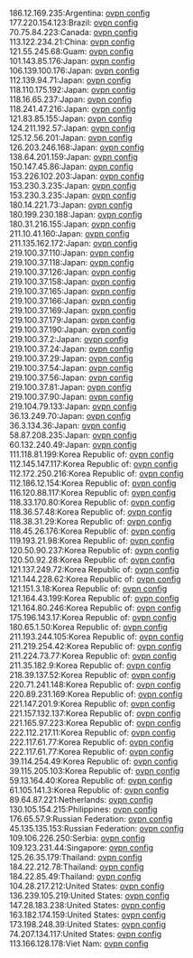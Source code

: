 186.12.169.235:Argentina: [ovpn config](vpn/186_12_169_235.ovpn)  
177.220.154.123:Brazil: [ovpn config](vpn/177_220_154_123.ovpn)  
70.75.84.223:Canada: [ovpn config](vpn/70_75_84_223.ovpn)  
113.122.234.21:China: [ovpn config](vpn/113_122_234_21.ovpn)  
121.55.245.68:Guam: [ovpn config](vpn/121_55_245_68.ovpn)  
101.143.85.176:Japan: [ovpn config](vpn/101_143_85_176.ovpn)  
106.139.100.176:Japan: [ovpn config](vpn/106_139_100_176.ovpn)  
112.139.94.71:Japan: [ovpn config](vpn/112_139_94_71.ovpn)  
118.110.175.192:Japan: [ovpn config](vpn/118_110_175_192.ovpn)  
118.16.65.237:Japan: [ovpn config](vpn/118_16_65_237.ovpn)  
118.241.47.216:Japan: [ovpn config](vpn/118_241_47_216.ovpn)  
121.83.85.155:Japan: [ovpn config](vpn/121_83_85_155.ovpn)  
124.211.192.57:Japan: [ovpn config](vpn/124_211_192_57.ovpn)  
125.12.56.201:Japan: [ovpn config](vpn/125_12_56_201.ovpn)  
126.203.246.168:Japan: [ovpn config](vpn/126_203_246_168.ovpn)  
138.64.201.159:Japan: [ovpn config](vpn/138_64_201_159.ovpn)  
150.147.45.86:Japan: [ovpn config](vpn/150_147_45_86.ovpn)  
153.226.102.203:Japan: [ovpn config](vpn/153_226_102_203.ovpn)  
153.230.3.235:Japan: [ovpn config](vpn/153_230_3_235.ovpn)  
153.230.3.235:Japan: [ovpn config](vpn/153_230_3_235.ovpn)  
180.14.221.73:Japan: [ovpn config](vpn/180_14_221_73.ovpn)  
180.199.230.188:Japan: [ovpn config](vpn/180_199_230_188.ovpn)  
180.31.216.155:Japan: [ovpn config](vpn/180_31_216_155.ovpn)  
211.10.41.160:Japan: [ovpn config](vpn/211_10_41_160.ovpn)  
211.135.162.172:Japan: [ovpn config](vpn/211_135_162_172.ovpn)  
219.100.37.110:Japan: [ovpn config](vpn/219_100_37_110.ovpn)  
219.100.37.118:Japan: [ovpn config](vpn/219_100_37_118.ovpn)  
219.100.37.126:Japan: [ovpn config](vpn/219_100_37_126.ovpn)  
219.100.37.158:Japan: [ovpn config](vpn/219_100_37_158.ovpn)  
219.100.37.165:Japan: [ovpn config](vpn/219_100_37_165.ovpn)  
219.100.37.166:Japan: [ovpn config](vpn/219_100_37_166.ovpn)  
219.100.37.169:Japan: [ovpn config](vpn/219_100_37_169.ovpn)  
219.100.37.179:Japan: [ovpn config](vpn/219_100_37_179.ovpn)  
219.100.37.190:Japan: [ovpn config](vpn/219_100_37_190.ovpn)  
219.100.37.2:Japan: [ovpn config](vpn/219_100_37_2.ovpn)  
219.100.37.24:Japan: [ovpn config](vpn/219_100_37_24.ovpn)  
219.100.37.29:Japan: [ovpn config](vpn/219_100_37_29.ovpn)  
219.100.37.54:Japan: [ovpn config](vpn/219_100_37_54.ovpn)  
219.100.37.56:Japan: [ovpn config](vpn/219_100_37_56.ovpn)  
219.100.37.81:Japan: [ovpn config](vpn/219_100_37_81.ovpn)  
219.100.37.90:Japan: [ovpn config](vpn/219_100_37_90.ovpn)  
219.104.79.133:Japan: [ovpn config](vpn/219_104_79_133.ovpn)  
36.13.249.70:Japan: [ovpn config](vpn/36_13_249_70.ovpn)  
36.3.134.36:Japan: [ovpn config](vpn/36_3_134_36.ovpn)  
58.87.208.235:Japan: [ovpn config](vpn/58_87_208_235.ovpn)  
60.132.240.49:Japan: [ovpn config](vpn/60_132_240_49.ovpn)  
111.118.81.199:Korea Republic of: [ovpn config](vpn/111_118_81_199.ovpn)  
112.145.147.117:Korea Republic of: [ovpn config](vpn/112_145_147_117.ovpn)  
112.172.250.216:Korea Republic of: [ovpn config](vpn/112_172_250_216.ovpn)  
112.186.12.154:Korea Republic of: [ovpn config](vpn/112_186_12_154.ovpn)  
116.120.88.117:Korea Republic of: [ovpn config](vpn/116_120_88_117.ovpn)  
118.33.170.80:Korea Republic of: [ovpn config](vpn/118_33_170_80.ovpn)  
118.36.57.48:Korea Republic of: [ovpn config](vpn/118_36_57_48.ovpn)  
118.38.31.29:Korea Republic of: [ovpn config](vpn/118_38_31_29.ovpn)  
118.45.26.176:Korea Republic of: [ovpn config](vpn/118_45_26_176.ovpn)  
119.193.21.98:Korea Republic of: [ovpn config](vpn/119_193_21_98.ovpn)  
120.50.90.237:Korea Republic of: [ovpn config](vpn/120_50_90_237.ovpn)  
120.50.92.28:Korea Republic of: [ovpn config](vpn/120_50_92_28.ovpn)  
121.137.249.72:Korea Republic of: [ovpn config](vpn/121_137_249_72.ovpn)  
121.144.228.62:Korea Republic of: [ovpn config](vpn/121_144_228_62.ovpn)  
121.151.3.18:Korea Republic of: [ovpn config](vpn/121_151_3_18.ovpn)  
121.164.43.199:Korea Republic of: [ovpn config](vpn/121_164_43_199.ovpn)  
121.164.80.246:Korea Republic of: [ovpn config](vpn/121_164_80_246.ovpn)  
175.196.143.17:Korea Republic of: [ovpn config](vpn/175_196_143_17.ovpn)  
180.65.1.50:Korea Republic of: [ovpn config](vpn/180_65_1_50.ovpn)  
211.193.244.105:Korea Republic of: [ovpn config](vpn/211_193_244_105.ovpn)  
211.219.254.42:Korea Republic of: [ovpn config](vpn/211_219_254_42.ovpn)  
211.224.73.77:Korea Republic of: [ovpn config](vpn/211_224_73_77.ovpn)  
211.35.182.9:Korea Republic of: [ovpn config](vpn/211_35_182_9.ovpn)  
218.39.137.52:Korea Republic of: [ovpn config](vpn/218_39_137_52.ovpn)  
220.71.241.148:Korea Republic of: [ovpn config](vpn/220_71_241_148.ovpn)  
220.89.231.169:Korea Republic of: [ovpn config](vpn/220_89_231_169.ovpn)  
221.147.201.9:Korea Republic of: [ovpn config](vpn/221_147_201_9.ovpn)  
221.157.132.137:Korea Republic of: [ovpn config](vpn/221_157_132_137.ovpn)  
221.165.97.223:Korea Republic of: [ovpn config](vpn/221_165_97_223.ovpn)  
222.112.217.11:Korea Republic of: [ovpn config](vpn/222_112_217_11.ovpn)  
222.117.61.77:Korea Republic of: [ovpn config](vpn/222_117_61_77.ovpn)  
222.117.61.77:Korea Republic of: [ovpn config](vpn/222_117_61_77.ovpn)  
39.114.254.49:Korea Republic of: [ovpn config](vpn/39_114_254_49.ovpn)  
39.115.205.103:Korea Republic of: [ovpn config](vpn/39_115_205_103.ovpn)  
59.13.164.40:Korea Republic of: [ovpn config](vpn/59_13_164_40.ovpn)  
61.105.141.3:Korea Republic of: [ovpn config](vpn/61_105_141_3.ovpn)  
89.64.87.221:Netherlands: [ovpn config](vpn/89_64_87_221.ovpn)  
130.105.154.215:Philippines: [ovpn config](vpn/130_105_154_215.ovpn)  
176.65.57.9:Russian Federation: [ovpn config](vpn/176_65_57_9.ovpn)  
45.135.135.153:Russian Federation: [ovpn config](vpn/45_135_135_153.ovpn)  
109.106.226.250:Serbia: [ovpn config](vpn/109_106_226_250.ovpn)  
109.123.231.44:Singapore: [ovpn config](vpn/109_123_231_44.ovpn)  
125.26.35.179:Thailand: [ovpn config](vpn/125_26_35_179.ovpn)  
184.22.212.78:Thailand: [ovpn config](vpn/184_22_212_78.ovpn)  
184.22.85.49:Thailand: [ovpn config](vpn/184_22_85_49.ovpn)  
104.28.217.212:United States: [ovpn config](vpn/104_28_217_212.ovpn)  
136.239.105.219:United States: [ovpn config](vpn/136_239_105_219.ovpn)  
147.28.183.238:United States: [ovpn config](vpn/147_28_183_238.ovpn)  
163.182.174.159:United States: [ovpn config](vpn/163_182_174_159.ovpn)  
173.198.248.39:United States: [ovpn config](vpn/173_198_248_39.ovpn)  
74.207.134.117:United States: [ovpn config](vpn/74_207_134_117.ovpn)  
113.166.128.178:Viet Nam: [ovpn config](vpn/113_166_128_178.ovpn)  
